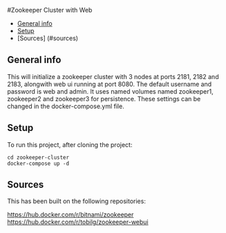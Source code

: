 #Zookeeper Cluster with Web
* [General info](#general-info)
* [Setup](#setup)
* [Sources] (#sources)

## General info
This will initialize a zookeeper cluster with 3 nodes at ports 2181, 2182 and 2183, alongwith web ui running at port 8080.
The default username and password is web and admin.
It uses named volumes named zookeeper1, zookeeper2 and zookeeper3 for persistence.
These settings can be changed in the docker-compose.yml file.


## Setup
To run this project, after cloning the project:

```
cd zookeeper-cluster
docker-compose up -d
```

## Sources
This has been built on the following repositories:

https://hub.docker.com/r/bitnami/zookeeper
https://hub.docker.com/r/tobilg/zookeeper-webui

